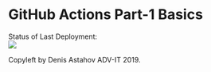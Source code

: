 # GitHub Actions Part-1 Basics


Status of Last Deployment:<br>
<img src="https://github.com/OleksiiPuzyrenko/github-actions-part-1-basics/workflows/My-GitHubActions-Basics/badge.svg?branch=master"><br>


Copyleft by Denis Astahov ADV-IT 2019.
